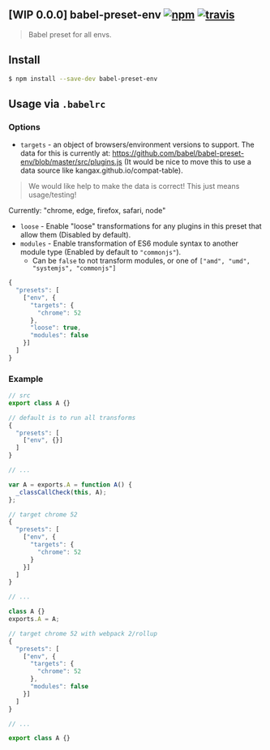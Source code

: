## [WIP 0.0.0] babel-preset-env [![npm](https://img.shields.io/npm/v/babel-preset-env.svg)](https://www.npmjs.com/package/babel-preset-env) [![travis](https://img.shields.io/travis/babel/babel-preset-env/master.svg)](https://travis-ci.org/babel/babel-preset-env)

> Babel preset for all envs.

## Install

```sh
$ npm install --save-dev babel-preset-env
```

## Usage via `.babelrc`

### Options

* `targets` - an object of browsers/environment versions to support. The data for this is currently at: https://github.com/babel/babel-preset-env/blob/master/src/plugins.js (It would be nice to move this to use a data source like kangax.github.io/compat-table).

> We would like help to make the data is correct! This just means usage/testing!

Currently: "chrome, edge, firefox, safari, node"

* `loose` - Enable "loose" transformations for any plugins in this preset that allow them (Disabled by default).
* `modules` - Enable transformation of ES6 module syntax to another module type (Enabled by default to `"commonjs"`).
  * Can be `false` to not transform modules, or one of `["amd", "umd", "systemjs", "commonjs"]`

```js
{
  "presets": [
    ["env", {
      "targets": {
        "chrome": 52
      },
      "loose": true,
      "modules": false
    }]
  ]
}
```

### Example

```js
// src
export class A {}
```

```js
// default is to run all transforms
{
  "presets": [
    ["env", {}]
  ]
}

// ...

var A = exports.A = function A() {
  _classCallCheck(this, A);
};
```

```js
// target chrome 52
{
  "presets": [
    ["env", {
      "targets": {
        "chrome": 52
      }
    }]
  ]
}

// ...

class A {}
exports.A = A;
```

```js
// target chrome 52 with webpack 2/rollup
{
  "presets": [
    ["env", {
      "targets": {
        "chrome": 52
      },
      "modules": false
    }]
  ]
}

// ...

export class A {}
```
